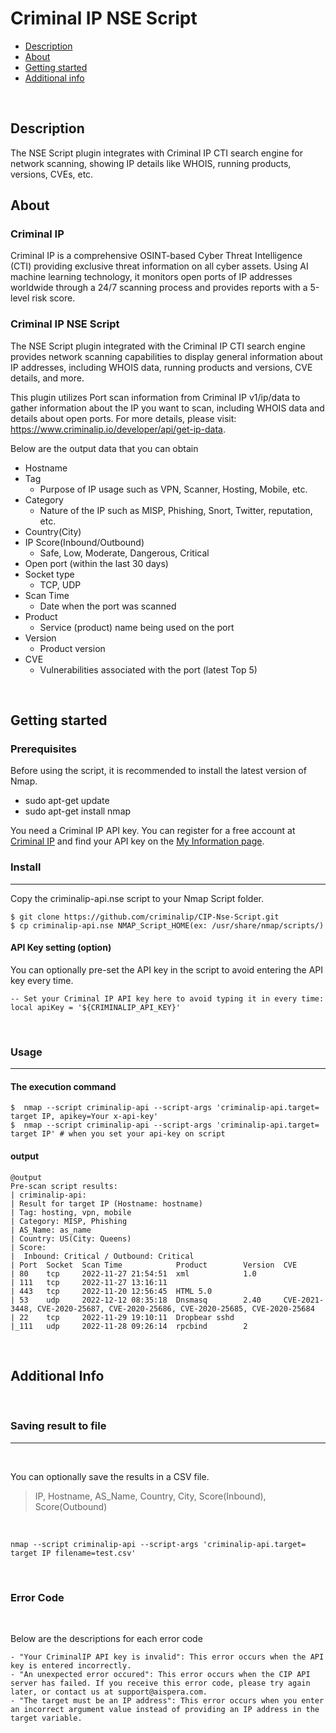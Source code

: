 # Criminal IP NSE Script

- [Description](#description)
- [About](#about)
- [Getting started](#getting-started)
- [Additional info](#additional-info)

<br/>

## Description
The NSE Script plugin integrates with Criminal IP CTI search engine for network scanning, showing IP details like WHOIS, running products, versions, CVEs, etc.

## About

### Criminal IP
Criminal IP is a comprehensive OSINT-based Cyber Threat Intelligence (CTI) providing exclusive threat information on all cyber assets. Using AI machine learning technology, it monitors open ports of IP addresses worldwide through a 24/7 scanning process and provides reports with a 5-level risk score.

### Criminal IP NSE Script
The NSE Script plugin integrated with the Criminal IP CTI search engine provides network scanning capabilities to display general information about IP addresses, including WHOIS data, running products and versions, CVE details, and more.

This plugin utilizes Port scan information from Criminal IP v1/ip/data to gather information about the IP you want to scan, including WHOIS data and details about open ports.
For more details, please visit: https://www.criminalip.io/developer/api/get-ip-data.



Below are the output data that you can obtain

- Hostname 
- Tag 
    - Purpose of IP usage such as VPN, Scanner, Hosting, Mobile, etc.
- Category 
    - Nature of the IP such as MISP, Phishing, Snort, Twitter, reputation, etc. 
- Country(City) 
- IP Score(Inbound/Outbound)
    - Safe, Low, Moderate, Dangerous, Critical
- Open port (within the last 30 days)
- Socket type
    - TCP, UDP
- Scan Time 
    - Date when the port was scanned
- Product 
    - Service (product) name being used on the port
- Version 
    - Product version
- CVE 
    - Vulnerabilities associated with the port (latest Top 5)

<br/>

## Getting started 

### Prerequisites
Before using the script, it is recommended to install the latest version of Nmap.

- sudo apt-get update
- sudo apt-get install nmap

You need a Criminal IP API key. You can register for a free account at [Criminal IP](https://www.criminalip.io) and find your API key on the [My Information page](https://www.criminalip.io/mypage/information.).

### Install
- - -

Copy the criminalip-api.nse script to your Nmap Script folder.

```
$ git clone https://github.com/criminalip/CIP-Nse-Script.git
$ cp criminalip-api.nse NMAP_Script_HOME(ex: /usr/share/nmap/scripts/)
```

#### API Key setting (option)
You can optionally pre-set the API key in the script to avoid entering the API key every time.

```
-- Set your Criminal IP API key here to avoid typing it in every time:
local apiKey = '${CRIMINALIP_API_KEY}'
```

<br/>

### Usage
- - -

#### The execution command

```
$  nmap --script criminalip-api --script-args 'criminalip-api.target= target IP, apikey=Your x-api-key'
$  nmap --script criminalip-api --script-args 'criminalip-api.target= target IP' # when you set your api-key on script
```

#### output
```
@output
Pre-scan script results:
| criminalip-api: 
| Result for target IP (Hostname: hostname)
| Tag: hosting, vpn, mobile
| Category: MISP, Phishing
| AS_Name: as_name
| Country: US(City: Queens) 
| Score:
|  Inbound: Critical / Outbound: Critical
| Port  Socket  Scan Time            Product        Version  CVE
| 80    tcp     2022-11-27 21:54:51  xml            1.0      
| 111   tcp     2022-11-27 13:16:11                          
| 443   tcp     2022-11-20 12:56:45  HTML 5.0                
| 53    udp     2022-12-12 08:35:18  Dnsmasq        2.40     CVE-2021-3448, CVE-2020-25687, CVE-2020-25686, CVE-2020-25685, CVE-2020-25684
| 22    tcp     2022-11-29 19:10:11  Dropbear sshd           
|_111   udp     2022-11-28 09:26:14  rpcbind        2   
```
<br/>

## Additional Info
<br/>

### Saving result to file
- - -
<br/>

You can optionally save the results in a CSV file.
> IP, Hostname, AS_Name, Country, City, Score(Inbound), Score(Outbound)

<br/>

```
nmap --script criminalip-api --script-args 'criminalip-api.target= target IP filename=test.csv'
```
<br/>

### Error Code

<br/>

Below are the descriptions for each error code 

```
- "Your CriminalIP API key is invalid": This error occurs when the API key is entered incorrectly.
- "An unexpected error occured": This error occurs when the CIP API server has failed. If you receive this error code, please try again later, or contact us at support@aispera.com.
- "The target must be an IP address": This error occurs when you enter an incorrect argument value instead of providing an IP address in the target variable.
```

